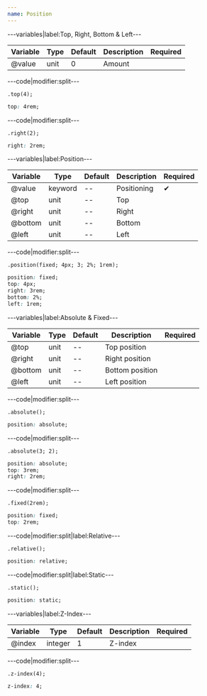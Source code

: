 ```yaml
---
name: Position
---
```


---variables|label:Top, Right, Bottom &amp; Left---

| Variable | Type | Default | Description | Required |
| -- | -- | -- | -- | -- |
| @value | unit | 0 | Amount ||

---code|modifier:split---

```less
.top(4);
```

```css
top: 4rem;
```

---code|modifier:split---

```less
.right(2);
```

```css
right: 2rem;
```

---variables|label:Position---

| Variable | Type | Default | Description | Required |
| -- | -- | -- | -- | -- |
| @value | keyword | -- | Positioning | ✔ |
| @top | unit | -- | Top ||
| @right | unit | -- | Right ||
| @bottom | unit | -- | Bottom ||
| @left | unit | -- | Left ||

---code|modifier:split---

```less
.position(fixed; 4px; 3; 2%; 1rem);
```

```css
position: fixed;
top: 4px;
right: 3rem;
bottom: 2%;
left: 1rem;
```

---variables|label:Absolute &amp; Fixed---

| Variable | Type | Default | Description | Required |
| -- | -- | -- | -- | -- |
| @top | unit | -- | Top position ||
| @right | unit | -- | Right position ||
| @bottom | unit | -- | Bottom position ||
| @left | unit | -- | Left position ||

---code|modifier:split---

```less
.absolute();
```

```css
position: absolute;
```

---code|modifier:split---

```less
.absolute(3; 2);
```

```css
position: absolute;
top: 3rem;
right: 2rem;
```

---code|modifier:split---

```less
.fixed(2rem);
```

```css
position: fixed;
top: 2rem;
```

---code|modifier:split|label:Relative---

```less
.relative();
```

```css
position: relative;
```

---code|modifier:split|label:Static---

```less
.static();
```

```css
position: static;
```

---variables|label:Z-Index---

| Variable | Type | Default | Description | Required |
| -- | -- | -- | -- | -- |
| @index | integer | 1 | Z-index ||

---code|modifier:split---

```less
.z-index(4);
```

```css
z-index: 4;
```